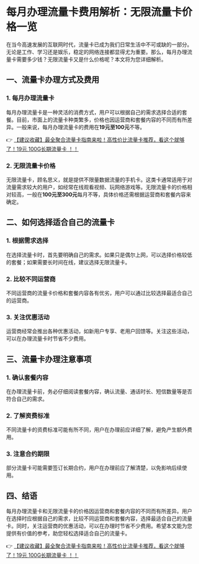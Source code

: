 # 每月办理流量卡费用解析：无限流量卡价格一览

在当今高速发展的互联网时代，流量卡已成为我们日常生活中不可或缺的一部分。无论是工作、学习还是娱乐，稳定的网络连接都显得尤为重要。那么，每月办理流量卡需要多少钱？无限流量卡又是什么价格呢？本文将为您详细解析。

## 一、流量卡办理方式及费用

### 1. 每月办理流量卡
每月办理流量卡是一种灵活的消费方式，用户可以根据自己的需求选择合适的套餐。目前，市面上的流量卡种类繁多，价格也因运营商和套餐内容的不同而有所差异。一般来说，每月办理流量卡的费用在**19元至100元**不等。

👉 [【建议收藏】最全聚合流量卡指南来啦！高性价比流量卡推荐，看这个就够了！19元 100G长期流量卡 ！！](https://bit.ly/Liuliangka)

### 2. 无限流量卡价格
无限流量卡，顾名思义，就是提供不限量数据流量的手机卡。这类卡通常适用于对流量需求较大的用户，如经常在线观看视频、玩网络游戏等。无限流量卡的价格相对较高，一般在**100元至300元**每月不等，具体价格还需根据运营商和套餐内容来确定。

## 二、如何选择适合自己的流量卡

### 1. 根据需求选择
在选择流量卡时，首先要明确自己的需求。如果只是偶尔上网，可以选择价格较低的套餐；如果需要长时间在线，建议选择无限流量卡。

### 2. 比较不同运营商
不同运营商的流量卡价格和套餐内容各有优劣，用户可以通过比较选择最适合自己的运营商。

### 3. 关注优惠活动
运营商经常会推出各种优惠活动，如新用户专享、老用户回馈等。关注这些活动，可以在办理流量卡时节省不少费用。

## 三、流量卡办理注意事项

### 1. 确认套餐内容
在办理流量卡前，务必仔细阅读套餐内容，确认流量、通话时长、短信数量等是否符合自己的需求。

### 2. 了解资费标准
不同流量卡的资费标准可能有所不同，用户在办理前应详细了解，避免产生额外费用。

### 3. 注意合约期限
部分流量卡可能需要签订长期合约，用户在办理前应了解清楚，以免影响后续使用。

## 四、结语

每月办理流量卡和无限流量卡的价格因运营商和套餐内容的不同而有所差异。用户在选择时应根据自己的需求，比较不同运营商和套餐内容，选择最适合自己的流量卡。同时，关注运营商的优惠活动，可以在办理时节省不少费用。希望本文能为您提供有价值的参考，助您轻松选择适合自己的流量卡。

👉 [【建议收藏】最全聚合流量卡指南来啦！高性价比流量卡推荐，看这个就够了！19元 100G长期流量卡 ！！](https://bit.ly/Liuliangka)